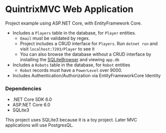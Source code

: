 # QuintrixMVC Web Application

Project example using ASP.NET Core, with EntityFramework Core.

 - Includes a `Players` table in the database, for `Player` entities.
   - `Email` must be validated by regex.
   - Project includes a CRUD interface for `Players`. Run `dotnet run` and visit `localhost:7293/Player` to see it
   - You can also browse the database without a CRUD interface by installing the [SQLiteBrowser](https://sqlitebrowser.org/) and viewing `app.db`
 - Includes a `Robots` table in the database, for `Robot` entities
   - `Robot` records must have a `PowerLevel` over 9000.
 - Includes Authentication/Authorization via EntityFrameworkCore Identity

### Dependencies
 - .NET Core SDK 6.0
 - ASP.NET Core 6.0
 - SQLite3

This project uses SQLite3 because it is a toy project.  Later MVC applications will use PostgresQL.

